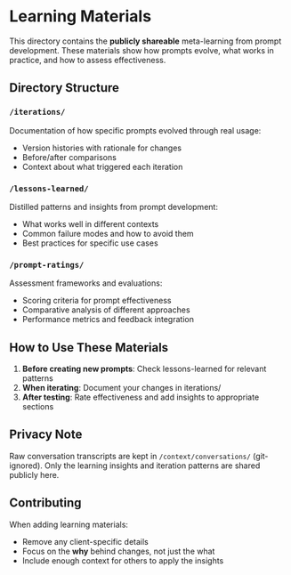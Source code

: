 # Learning Materials

This directory contains the **publicly shareable** meta-learning from prompt development. These materials show how prompts evolve, what works in practice, and how to assess effectiveness.

## Directory Structure

### `/iterations/`
Documentation of how specific prompts evolved through real usage:
- Version histories with rationale for changes
- Before/after comparisons  
- Context about what triggered each iteration

### `/lessons-learned/`
Distilled patterns and insights from prompt development:
- What works well in different contexts
- Common failure modes and how to avoid them
- Best practices for specific use cases

### `/prompt-ratings/`
Assessment frameworks and evaluations:
- Scoring criteria for prompt effectiveness
- Comparative analysis of different approaches
- Performance metrics and feedback integration

## How to Use These Materials

1. **Before creating new prompts**: Check lessons-learned for relevant patterns
2. **When iterating**: Document your changes in iterations/ 
3. **After testing**: Rate effectiveness and add insights to appropriate sections

## Privacy Note

Raw conversation transcripts are kept in `/context/conversations/` (git-ignored). Only the learning insights and iteration patterns are shared publicly here.

## Contributing

When adding learning materials:
- Remove any client-specific details
- Focus on the **why** behind changes, not just the what
- Include enough context for others to apply the insights